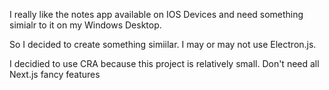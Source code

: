 I really like the notes app available on IOS Devices and need something simialr to it on my Windows Desktop.

So I decided to create something simiilar. I may or may not use Electron.js.

I decidied to use CRA because this project is relatively small. Don't need all Next.js fancy features
